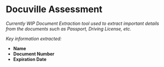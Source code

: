 # Docuville Assessment

*Currently WIP Document Extraction tool used to extract important
details from the documents such as Passport, Driving License, etc.*

*Key information extracted:*

- **Name**
- **Document Number**
- **Expiration Date**
